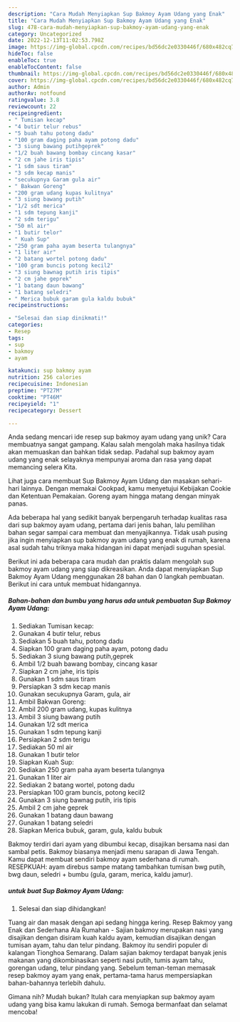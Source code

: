 ```yaml
---
description: "Cara Mudah Menyiapkan Sup Bakmoy Ayam Udang yang Enak"
title: "Cara Mudah Menyiapkan Sup Bakmoy Ayam Udang yang Enak"
slug: 478-cara-mudah-menyiapkan-sup-bakmoy-ayam-udang-yang-enak
category: Uncategorized
date: 2022-12-13T11:02:53.798Z
image: https://img-global.cpcdn.com/recipes/bd56dc2e0330446f/680x482cq70/sup-bakmoy-ayam-udang-foto-resep-utama.jpg
hideToc: false
enableToc: true
enableTocContent: false
thumbnail: https://img-global.cpcdn.com/recipes/bd56dc2e0330446f/680x482cq70/sup-bakmoy-ayam-udang-foto-resep-utama.jpg
cover: https://img-global.cpcdn.com/recipes/bd56dc2e0330446f/680x482cq70/sup-bakmoy-ayam-udang-foto-resep-utama.jpg
author: Admin
authorAv: notfound
ratingvalue: 3.8
reviewcount: 22
recipeingredient:
- " Tumisan kecap"
- "4 butir telur rebus"
- "5 buah tahu potong dadu"
- "100 gram daging paha ayam potong dadu"
- "3 siung bawang putihgeprek"
- "1/2 buah bawang bombay cincang kasar"
- "2 cm jahe iris tipis"
- "1 sdm saus tiram"
- "3 sdm kecap manis"
- "secukupnya Garam gula air"
- " Bakwan Goreng"
- "200 gram udang kupas kulitnya"
- "3 siung bawang putih"
- "1/2 sdt merica"
- "1 sdm tepung kanji"
- "2 sdm terigu"
- "50 ml air"
- "1 butir telor"
- " Kuah Sup"
- "250 gram paha ayam beserta tulangnya"
- "1 liter air"
- "2 batang wortel potong dadu"
- "100 gram buncis potong kecil2"
- "3 siung bawnag putih iris tipis"
- "2 cm jahe geprek"
- "1 batang daun bawang"
- "1 batang seledri"
- " Merica bubuk garam gula kaldu bubuk"
recipeinstructions:

- "Selesai dan siap dinikmati!"
categories:
- Resep
tags:
- sup
- bakmoy
- ayam

katakunci: sup bakmoy ayam 
nutrition: 256 calories
recipecuisine: Indonesian
preptime: "PT27M"
cooktime: "PT46M"
recipeyield: "1"
recipecategory: Dessert

---
```





Anda sedang mencari ide resep sup bakmoy ayam udang yang unik? Cara membuatnya sangat gampang. Kalau salah mengolah maka hasilnya tidak akan memuaskan dan bahkan tidak sedap. Padahal sup bakmoy ayam udang yang enak selayaknya mempunyai aroma dan rasa yang dapat memancing selera Kita.





Lihat juga cara membuat Sup Bakmoy Ayam Udang dan masakan sehari-hari lainnya. Dengan memakai Cookpad, kamu menyetujui Kebijakan Cookie dan Ketentuan Pemakaian. Goreng ayam hingga matang dengan minyak panas.

Ada beberapa hal yang sedikit banyak berpengaruh terhadap kualitas rasa dari sup bakmoy ayam udang, pertama dari jenis bahan, lalu pemilihan bahan segar sampai cara membuat dan menyajikannya. Tidak usah pusing jika ingin menyiapkan sup bakmoy ayam udang yang enak di rumah, karena asal sudah tahu triknya maka hidangan ini dapat menjadi suguhan spesial.






Berikut ini ada beberapa cara mudah dan praktis dalam mengolah sup bakmoy ayam udang yang siap dikreasikan. Anda dapat menyiapkan Sup Bakmoy Ayam Udang menggunakan 28 bahan dan 0 langkah pembuatan. Berikut ini cara untuk membuat hidangannya.

<!--inarticleads1-->

##### Bahan-bahan dan bumbu yang harus ada untuk pembuatan Sup Bakmoy Ayam Udang:

1. Sediakan  Tumisan kecap:
1. Gunakan 4 butir telur, rebus
1. Sediakan 5 buah tahu, potong dadu
1. Siapkan 100 gram daging paha ayam, potong dadu
1. Sediakan 3 siung bawang putih,geprek
1. Ambil 1/2 buah bawang bombay, cincang kasar
1. Siapkan 2 cm jahe, iris tipis
1. Gunakan 1 sdm saus tiram
1. Persiapkan 3 sdm kecap manis
1. Gunakan secukupnya Garam, gula, air
1. Ambil  Bakwan Goreng:
1. Ambil 200 gram udang, kupas kulitnya
1. Ambil 3 siung bawang putih
1. Gunakan 1/2 sdt merica
1. Gunakan 1 sdm tepung kanji
1. Persiapkan 2 sdm terigu
1. Sediakan 50 ml air
1. Gunakan 1 butir telor
1. Siapkan  Kuah Sup:
1. Sediakan 250 gram paha ayam beserta tulangnya
1. Gunakan 1 liter air
1. Sediakan 2 batang wortel, potong dadu
1. Persiapkan 100 gram buncis, potong kecil2
1. Gunakan 3 siung bawnag putih, iris tipis
1. Ambil 2 cm jahe geprek
1. Gunakan 1 batang daun bawang
1. Gunakan 1 batang seledri
1. Siapkan  Merica bubuk, garam, gula, kaldu bubuk


Bakmoy terdiri dari ayam yang dibumbui kecap, disajikan bersama nasi dan sambal petis. Bakmoy biasanya menjadi menu sarapan di Jawa Tengah. Kamu dapat membuat sendiri bakmoy ayam sederhana di rumah. RESEPKUAH: ayam direbus sampe matang tambahkan tumisan bwg putih, bwg daun, seledri + bumbu (gula, garam, merica, kaldu jamur). 

<!--inarticleads2-->

#####  untuk buat Sup Bakmoy Ayam Udang:


1. Selesai dan siap dihidangkan!

Tuang air dan masak dengan api sedang hingga kering. Resep Bakmoy yang Enak dan Sederhana Ala Rumahan - Sajian bakmoy merupakan nasi yang disajikan dengan disiram kuah kaldu ayam, kemudian disajikan dengan tumisan ayam, tahu dan telur pindang. Bakmoy itu sendiri populer di kalangan Tionghoa Semarang. Dalam sajian bakmoy terdapat banyak jenis makanan yang dikombinasikan seperti nasi putih, tumis ayam tahu, gorengan udang, telur pindang yang. Sebelum teman-teman memasak resep bakmoy ayam yang enak, pertama-tama harus mempersiapkan bahan-bahannya terlebih dahulu. 

Gimana nih? Mudah bukan? Itulah cara menyiapkan sup bakmoy ayam udang yang bisa kamu lakukan di rumah. Semoga bermanfaat dan selamat mencoba!
